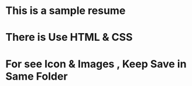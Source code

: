 # This is a sample resume
# There is Use HTML & CSS

# For see Icon & Images , Keep Save in Same Folder 
